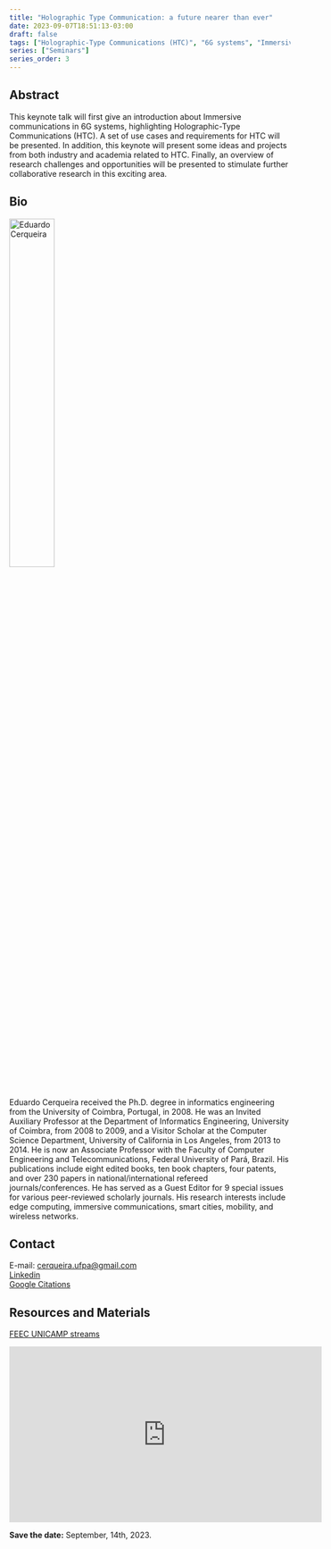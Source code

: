 ```yaml
---
title: "Holographic Type Communication: a future nearer than ever"
date: 2023-09-07T18:51:13-03:00
draft: false
tags: ["Holographic-Type Communications (HTC)", "6G systems", "Immersive communications", "Research challenges", "Edge computing"]
series: ["Seminars"]
series_order: 3
---
```


## Abstract
This keynote talk will first give an introduction about Immersive communications in 6G systems, highlighting Holographic-Type Communications (HTC). A set of use cases and requirements for HTC will be presented. In addition, this keynote will present some ideas and projects from both industry and academia related to HTC. Finally, an overview of research challenges and opportunities will be presented to stimulate further collaborative research in this exciting area.

## Bio
<img alt="Eduardo Cerqueira" src="/posts/seminars/third/cerqueira.png" style="width: 40%; height: 160x;">

Eduardo Cerqueira received the Ph.D. degree in informatics engineering from the University of Coimbra, Portugal, in 2008. He was an Invited Auxiliary Professor at the Department of Informatics Engineering, University of Coimbra, from 2008 to 2009, and a Visitor Scholar at the Computer Science Department, University of California in Los Angeles, from 2013 to 2014. He is now an Associate Professor with the Faculty of Computer Engineering and Telecommunications, Federal University of Pará, Brazil. His publications include eight edited books, ten book chapters, four patents, and over 230 papers in national/international refereed journals/conferences. He has served as a Guest Editor for 9 special issues for various peer-reviewed scholarly journals. His research interests include edge computing, immersive communications, smart cities, mobility, and wireless networks.

## Contact
E-mail: cerqueira.ufpa@gmail.com \
[Linkedin](linkedin.com/in/eduardo-cerqueira-2846495) \
[Google Citations](https://scholar.google.com.br/citations?user=6Oexn7IAAAAJ&hl=pt-BR&authuser=1)

## Resources and Materials
[FEEC UNICAMP streams](https://www.youtube.com/@feec-unicamp/streams)


<iframe width="560" height="315" src="https://www.youtube.com/embed/<youtube-link-tag>" title="YouTube video player" frameborder="0" allow="accelerometer; autoplay; clipboard-write; encrypted-media; gyroscope; picture-in-picture; web-share" allowfullscreen></iframe>


**Save the date:** September, 14th, 2023.